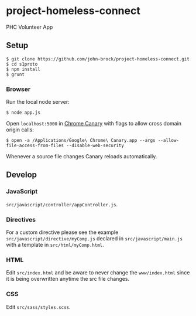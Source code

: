 project-homeless-connect
========================

PHC Volunteer App


## Setup
    $ git clone https://github.com/john-brock/project-homeless-connect.git
    $ cd s1proto
    $ npm install
    $ grunt

### Browser

Run the local node server:

    $ node app.js


Open `localhost:5000` in [Chrome Canary](https://www.google.com/intl/en/chrome/browser/canary.html) with flags to allow cross domain origin calls:

    $ open -a /Applications/Google\ Chrome\ Canary.app --args --allow-file-access-from-files --disable-web-security

Whenever a source file changes Canary reloads automatically.

## Develop

### JavaScript

`src/javascript/controller/appController.js`.

### Directives

For a custom directive please see the example `src/javascript/directive/myComp.js` declared in `src/javascript/main.js` with a template in `src/html/myComp.html`.

### HTML

Edit `src/index.html` and be aware to never change the `www/index.html` since it is being overwritten anytime the src file changes.

### CSS

Edit `src/sass/styles.scss`.
